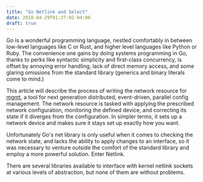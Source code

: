 ```yaml
---
title: "Go Netlink and Select"
date: 2018-04-29T01:37:02-04:00
draft: true
---
```


Go is a wonderful programming language, nestled comfortably in between
low-level languages like C or Rust, and higher level languages like Python or
Ruby. The convenience one gains by doing systems programming in Go, thanks to
perks like syntactic simplicity and first-class concurrency, is offset by
annoying error handling, lack of direct memory access, and some glaring
omissions from the standard library (generics and binary literals come to mind.)

This article will describe the process of writing the network resource for
[mgmt](http://github.com/purpleidea/mgmt), a tool for next generation
distributed, event-driven, parallel config management. The network resource
is tasked with applying the prescribed network configuration, monitoring the
defined device, and correcting its state if it diverges from the configuration.
In simpler terms, it sets up a network device and makes sure it stays set up
exactly how you want.

Unfortunately Go's net library is only useful when it comes to checking the
network state, and lacks the ability to apply changes to an interface, so it
was necessary to venture outside the comfort of the standard library and employ
a more powerful solution. Enter Netlink.

There are several libraries available to interface with kernel netlink sockets
at various levels of abstraction, but none of them are without problems.
